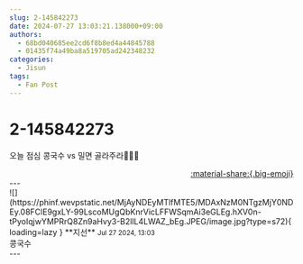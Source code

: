 ```yaml
---
slug: 2-145842273
date: 2024-07-27 13:03:21.138000+09:00
authors:
  - 68bd040685ee2cd6f8b8ed4a44845788
  - 01435f74a49ba8a519705ad242348232
categories:
  - Jisun
tags:
  - Fan Post
---
```


# 2-145842273

<div class="post-container" markdown="1">
<div class="content-container md-sidebar__scrollwrap" markdown="1">

오늘 점심 콩국수 vs 밀면 골라주라🙏🙏🙏

</div>
</div>

<div style="text-align: right;" markdown="1">
<a href="https://weverse.io/fromis9/fanpost/2-145842273" style="text-align: right;">:material-share:{.big-emoji}</a>
</div>
---

<div class="comments-container md-sidebar__scrollwrap" markdown="1">
<div class="comment" markdown="1">
<div class='id-container' markdown="1">
![](https://phinf.wevpstatic.net/MjAyNDEyMTlfMTE5/MDAxNzM0NTgzMjY0NDEy.08FClE9gxLY-99LscoMUgQbKnrVicLFFWSqmAi3eGLEg.hXV0n-tPyoIqjwYMPRrQ8Zn9aHvy3-B2llL4LWAZ_bEg.JPEG/image.jpg?type=s72){ loading=lazy }
**<span class="artist">지선</span>** <small>Jul 27 2024, 13:03</small><br>
</div>
<div class='comment-body' markdown="1">
콩국수
</div>
</div>
</div>
---
